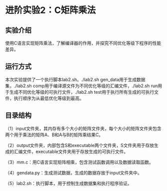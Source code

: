 # 进阶实验2：C矩阵乘法

## 实验介绍

使用C语言实现矩阵乘法，了解编译器的作用，并探究不同优化等级下程序的性能差异。

## 运行方式

本次实验提供了一个执行脚本lab2.sh。./lab2.sh gen_data用于生成数据集，./lab2.sh comp用于编译源文件为不同优化等级的汇编文件，./lab2.sh run用于生成不同优化等级的可执行文件，./lab2.sh test用于执行所有生成的可执行文件，执行顺序为从最低优化等级到最高。

## 目录结构

（1）input文件夹，其内存有多个大小的矩阵文件夹，每个大小的矩阵文件夹包含两个用于乘法的矩阵A、B和A与B的矩阵乘结果C。

（2）output文件夹，内部包含S和executable两个文件夹，S文件夹用于存放生成的汇编文件，executable文件夹用于存放生成的可执行文件。

（3）mm.c：用C语言实现矩阵相乘，包含测试函数调用以及数据读取函数。

（4）gendata.py：生成测试数据，生成的数据存放于input文件夹中。

（5）lab2.sh：执行脚本，用于控制生成数据集和执行程序验证。

